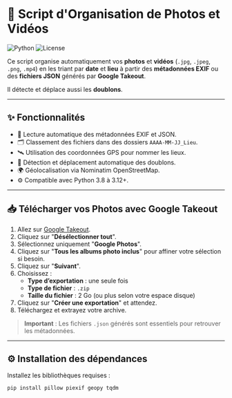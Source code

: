 # 📸 Script d'Organisation de Photos et Vidéos

![Python](https://img.shields.io/badge/Python-3.8%2B-blue.svg) ![License](https://img.shields.io/badge/License-MIT-green.svg)

Ce script organise automatiquement vos **photos** et **vidéos** (`.jpg`, `.jpeg`, `.png`, `.mp4`) en les triant par **date** et **lieu** à partir des **métadonnées EXIF** ou des **fichiers JSON** générés par **Google Takeout**.

Il détecte et déplace aussi les **doublons**.

---

## ✨ Fonctionnalités

- 🔎 Lecture automatique des métadonnées EXIF et JSON.
- 🗂️ Classement des fichiers dans des dossiers `AAAA-MM-JJ_Lieu`.
- 🛰️ Utilisation des coordonnées GPS pour nommer les lieux.
- 🧹 Détection et déplacement automatique des doublons.
- 🌍 Géolocalisation via Nominatim OpenStreetMap.
- ⚙️ Compatible avec Python 3.8 à 3.12+.

---

## 📥 Télécharger vos Photos avec Google Takeout

1. Allez sur [Google Takeout](https://takeout.google.com/).
2. Cliquez sur "**Désélectionner tout**".
3. Sélectionnez uniquement "**Google Photos**".
4. Cliquez sur "**Tous les albums photo inclus**" pour affiner votre sélection si besoin.
5. Cliquez sur "**Suivant**".
6. Choisissez :
   - **Type d’exportation** : une seule fois
   - **Type de fichier** : `.zip`
   - **Taille du fichier** : 2 Go (ou plus selon votre espace disque)
7. Cliquez sur "**Créer une exportation**" et attendez.
8. Téléchargez et extrayez votre archive.

> **Important** : Les fichiers `.json` générés sont essentiels pour retrouver les métadonnées.

---

## ⚙️ Installation des dépendances

Installez les bibliothèques requises :

```bash
pip install pillow piexif geopy tqdm
